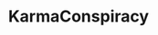 ---
title: KarmaConspiracy
crosslinks:
- mildlyinteresting
- pics
- funny
- aww
- mildlyinfuriating
- gaming
- livven
- gifs
- WTF
- interestingasfuck
- oddlysatisfying
- me_irl
- food
- woahdude
- KarmaCourt
- pcmasterrace
- PerfectTiming
- CrappyDesign
- MassdropBot
- youtubefactsbot
---